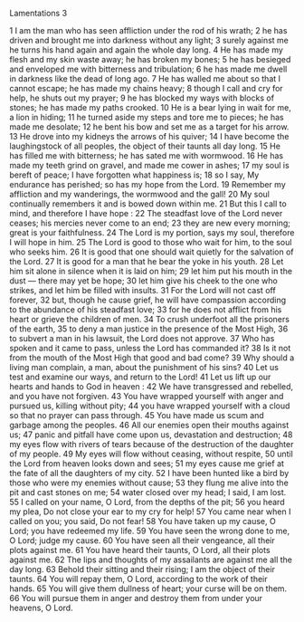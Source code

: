Lamentations 3

1	I am the man who has seen affliction under the rod of his wrath;
2	he has driven and brought me into darkness without any light;
3	surely against me he turns his hand again and again the whole day long.
4	He has made my flesh and my skin waste away; he has broken my bones;
5	he has besieged and enveloped me with bitterness and tribulation;
6	he has made me dwell in darkness like the dead of long ago.
7	He has walled me about so that I cannot escape; he has made my chains heavy;
8	though I call and cry for help, he shuts out my prayer;
9	he has blocked my ways with blocks of stones; he has made my paths crooked.
10	He is a bear lying in wait for me, a lion in hiding;
11	he turned aside my steps and tore me to pieces; he has made me desolate;
12	he bent his bow and set me as a target for his arrow.
13	He drove into my kidneys the arrows of his quiver;
14	I have become the laughingstock of all peoples, the object of their taunts all day long.
15	He has filled me with bitterness; he has sated me with wormwood.
16	He has made my teeth grind on gravel, and made me cower in ashes;
17	my soul is bereft of peace; I have forgotten what happiness is;
18	so I say, My endurance has perished; so has my hope from the Lord.
19	Remember my affliction and my wanderings, the wormwood and the gall!
20	My soul continually remembers it and is bowed down within me.
21	But this I call to mind, and therefore I have hope :
22	The steadfast love of the Lord never ceases; his mercies never come to an end;
23	they are new every morning; great is your faithfulness.
24	The Lord is my portion, says my soul, therefore I will hope in him.
25	The Lord is good to those who wait for him, to the soul who seeks him.
26	It is good that one should wait quietly for the salvation of the Lord.
27	It is good for a man that he bear the yoke in his youth.
28	Let him sit alone in silence when it is laid on him;
29	let him put his mouth in the dust — there may yet be hope;
30	let him give his cheek to the one who strikes, and let him be filled with insults.
31	For the Lord will not cast off forever,
32	but, though he cause grief, he will have compassion according to the abundance of his steadfast love;
33	for he does not afflict from his heart or grieve the children of men.
34	To crush underfoot all the prisoners of the earth,
35	to deny a man justice in the presence of the Most High,
36	to subvert a man in his lawsuit, the Lord does not approve.
37	Who has spoken and it came to pass, unless the Lord has commanded it?
38	Is it not from the mouth of the Most High that good and bad come?
39	Why should a living man complain, a man, about the punishment of his sins?
40	Let us test and examine our ways, and return to the Lord!
41	Let us lift up our hearts and hands to God in heaven :
42	We have transgressed and rebelled, and you have not forgiven.
43	You have wrapped yourself with anger and pursued us, killing without pity;
44	you have wrapped yourself with a cloud so that no prayer can pass through.
45	You have made us scum and garbage among the peoples.
46	All our enemies open their mouths against us;
47	panic and pitfall have come upon us, devastation and destruction;
48	my eyes flow with rivers of tears because of the destruction of the daughter of my people.
49	My eyes will flow without ceasing, without respite,
50	until the Lord from heaven looks down and sees;
51	my eyes cause me grief at the fate of all the daughters of my city.
52	I have been hunted like a bird by those who were my enemies without cause;
53	they flung me alive into the pit and cast stones on me;
54	water closed over my head; I said, I am lost.
55	I called on your name, O Lord, from the depths of the pit;
56	you heard my plea, Do not close your ear to my cry for help!
57	You came near when I called on you; you said, Do not fear!
58	You have taken up my cause, O Lord; you have redeemed my life.
59	You have seen the wrong done to me, O Lord; judge my cause.
60	You have seen all their vengeance, all their plots against me.
61	You have heard their taunts, O Lord, all their plots against me.
62	The lips and thoughts of my assailants are against me all the day long.
63	Behold their sitting and their rising; I am the object of their taunts.
64	You will repay them, O Lord, according to the work of their hands.
65	You will give them dullness of heart; your curse will be on them.
66	You will pursue them in anger and destroy them from under your heavens, O Lord.

